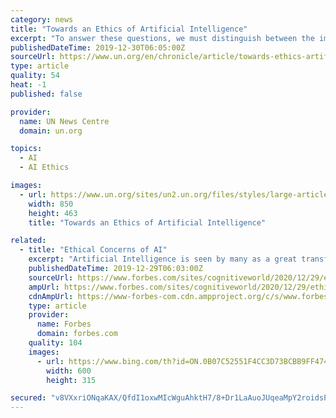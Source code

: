 ```yaml
---
category: news
title: "Towards an Ethics of Artificial Intelligence"
excerpt: "To answer these questions, we must distinguish between the immediate effects of AI on our societies—the consequences of which we are already feeling—and its long-term ramifications. This requires that we collectively shape a vision and a strategic plan of action. Establishing Global Dialogue on the Ethics of Artificial Intelligence ..."
publishedDateTime: 2019-12-30T06:05:00Z
sourceUrl: https://www.un.org/en/chronicle/article/towards-ethics-artificial-intelligence
type: article
quality: 54
heat: -1
published: false

provider:
  name: UN News Centre
  domain: un.org

topics:
  - AI
  - AI Ethics

images:
  - url: https://www.un.org/sites/un2.un.org/files/styles/large-article-image-style-16-9/public/field/image/azoulay.jpg?itok=9kVglYrd
    width: 850
    height: 463
    title: "Towards an Ethics of Artificial Intelligence"

related:
  - title: "Ethical Concerns of AI"
    excerpt: "Artificial Intelligence is seen by many as a great transformative tech. Will AI systems one day drive us around? Do our laundry? Mow our lawn? Raise our kids? Fight wars? Write these articles? Create political advertisements? These questions make people shift from thinking purely about the functional capabilities to the ethics behind creating ..."
    publishedDateTime: 2019-12-29T06:03:00Z
    sourceUrl: https://www.forbes.com/sites/cognitiveworld/2020/12/29/ethical-concerns-of-ai/
    ampUrl: https://www.forbes.com/sites/cognitiveworld/2020/12/29/ethical-concerns-of-ai/amp/
    cdnAmpUrl: https://www-forbes-com.cdn.ampproject.org/c/s/www.forbes.com/sites/cognitiveworld/2020/12/29/ethical-concerns-of-ai/amp/
    type: article
    provider:
      name: Forbes
      domain: forbes.com
    quality: 104
    images:
      - url: https://www.bing.com/th?id=ON.0B07C52551F4CC3D73BCBB9FF474D364
        width: 600
        height: 315

secured: "v8VXxriONqaKAX/QfdI1oxwMIcWguAhktH7/8+Dr1LaAuoJUqeaMpY2roidsPeIUI5Syvc/J1A1ABwkxMfRGrjZa2eK6kso2l2FtD1bGumCy4bbW8almFc7gJELgmBqcPlGdMfFbPxVJCq3bra+YFjLm3POgXo71RnVtmle5340Dh+iogW11Xbkg+11S0c7b8Syea3GSn1VrvI6w2wYMT/RaxwUmElFrq/DqcLzxJAlXnSKhSvIluEpB3qaSr28bNE1kptJqOZ5LGGDUMT7LiA==;uGqv4Au3y0U70ow4PiW7ww=="
---
```


